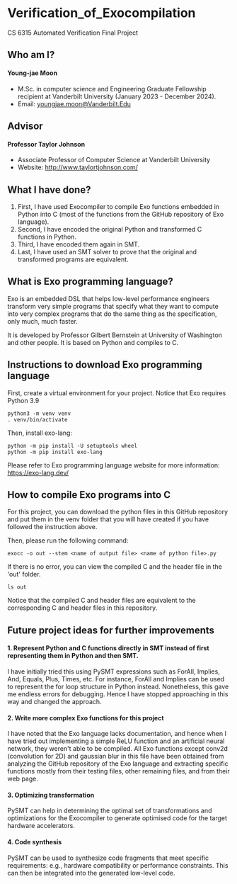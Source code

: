 # Verification_of_Exocompilation
CS 6315 Automated Verification Final Project

## Who am I?
#### Young-jae Moon
* M.Sc. in computer science and Engineering Graduate Fellowship recipient at Vanderbilt University (January 2023 - December 2024).
* Email: youngjae.moon@Vanderbilt.Edu

## Advisor
#### Professor Taylor Johnson
* Associate Professor of Computer Science at Vanderbilt University
* Website: http://www.taylortjohnson.com/

## What I have done?

1. First, I have used Exocompiler to compile Exo functions embedded in Python into C (most of the functions from the GitHub repository of Exo language).
2. Second, I have encoded the original Python and transformed C functions in Python.
3. Third, I have encoded them again in SMT.
4. Last, I have used an SMT solver to prove that the original and transformed programs are equivalent.

## What is Exo programming language?

Exo is an embedded DSL that helps low-level performance engineers transform very simple programs that specify what they want to compute into very complex programs that do the same thing as the specification, only much, much faster.

It is developed by Professor Gilbert Bernstein at University of Washington and other people. It is based on Python and compiles to C.

## Instructions to download Exo programming language

First, create a virtual environment for your project. Notice that Exo requires Python 3.9
```
python3 -m venv venv
. venv/bin/activate
```

Then, install exo-lang:
```
python -m pip install -U setuptools wheel
python -m pip install exo-lang
```

Please refer to Exo programming language website for more information: https://exo-lang.dev/

## How to compile Exo programs into C

For this project, you can download the python files in this GitHub repository and put them in the venv folder that you will have created if you have followed the instruction above.

Then, please run the following command:
```
exocc -o out --stem <name of output file> <name of python file>.py
```

If there is no error, you can view the compiled C and the header file in the 'out' folder.
```
ls out
```
Notice that the compiled C and header files are equivalent to the corresponding C and header files in this repository.

## Future project ideas for further improvements

#### 1. Represent Python and C functions directly in SMT instead of first representing them in Python and then SMT.

I have initially tried this using PySMT expressions such as ForAll, Implies, And, Equals, Plus, Times, etc. For instance, ForAll and Implies can be used to represent the for loop structure in Python instead. Nonetheless, this gave me endless errors for debugging. Hence I have stopped approaching in this way and changed the approach.

#### 2. Write more complex Exo functions for this project

I have noted that the Exo language lacks documentation, and hence when I have tried out implementing a simple ReLU function and an artificial neural network, they weren't able to be compiled. All Exo functions except conv2d (convolution for 2D) and gaussian blur in this file have been obtained from analyzing the GitHub repository of the Exo language and extracting specific functions mostly from their testing files, other remaining files, and from their web page.

#### 3. Optimizing transformation

PySMT can help in determining the optimal set of transformations and optimizations for the Exocompiler to generate optimised code for the target hardware accelerators.

#### 4. Code synthesis

PySMT can be used to synthesize code fragments that meet specific requirements: e.g., hardware compatibility or performance constraints. This can then be integrated into the generated low-level code.
